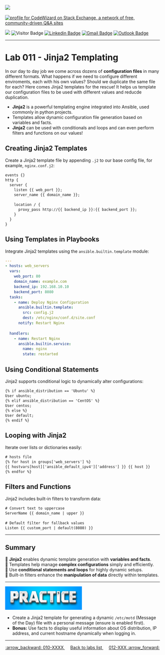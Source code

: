 ![](../../resources/ansible_logo.png)

<a href="https://stackoverflow.com/users/1755598"><img src="https://stackexchange.com/users/flair/1951642.png" width="208" height="58" alt="profile for CodeWizard on Stack Exchange, a network of free, community-driven Q&amp;A sites" title="profile for CodeWizard on Stack Exchange, a network of free, community-driven Q&amp;A sites"></a>

<a href="https://github.com/nirgeier/AnsibleLabs/actions/workflows/004-playbooks.yaml"><img src="https://img.shields.io/github/actions/workflow/status/nirgeier/AnsibleLabs/004-playbooks.yaml?branch=main&style=flat" style="height: 20px;"></a> ![Visitor Badge](https://visitor-badge.laobi.icu/badge?page_id=nirgeier) [![Linkedin Badge](https://img.shields.io/badge/-nirgeier-blue?style=flat&logo=Linkedin&logoColor=white&link=https://www.linkedin.com/in/nirgeier/)](https://www.linkedin.com/in/nirgeier/) [![Gmail Badge](https://img.shields.io/badge/-nirgeier@gmail.com-fcc624?style=plastic&logo=Gmail&logoColor=red&link=mailto:nirgeier@gmail.com)](mailto:nirgeier@gmail.com) [![Outlook Badge](https://img.shields.io/badge/-nirg@codewizard.co.il-fcc624?style=plastic&logo=microsoftoutlook&logoColor=blue&link=mailto:nirg@codewizard.co.il)](mailto:nirg@codewizard.co.il)

---

# Lab 011 - Jinja2 Templating

In our day to day job we come across dozens of **configuration files** in many different formats.
What happens if we need to configure different enviroments, each with his own values? Should we duplicate the same file for each?
Here comes Jinja2 templates for the rescue! It helps us template our configuration files to be used with different values and reducde duplication.

- **Jinja2** is a powerful templating engine integrated into Ansible, used commonly in python projects.
- Templates allow dynamic configuration file generation based on variables and facts.
- **Jinja2** can be used with conditionals and loops and can even perform filters and functions on our values!

## **Creating Jinja2 Templates**

Create a Jinja2 template file by appending `.j2` to our base config file, for example, `nginx.conf.j2`:

```jinja2
events {}
http {
  server {
    listen {{ web_port }};
    server_name {{ domain_name }};

    location / {
      proxy_pass http://{{ backend_ip }}:{{ backend_port }};
    }
  }
}
```

## **Using Templates in Playbooks**

Integrate Jinja2 templates using the `ansible.builtin.template` module:

```yaml
---
- hosts: web_servers
  vars:
    web_port: 80
    domain_name: example.com
    backend_ip: 192.168.10.10
    backend_port: 8080
  tasks:
    - name: Deploy Nginx Configuration
      ansible.builtin.template:
        src: config.j2
        dest: /etc/nginx/conf.d/site.conf
      notify: Restart Nginx

  handlers:
    - name: Restart Nginx
      ansible.builtin.service:
        name: nginx
        state: restarted
```

## **Using Conditional Statements**

Jinja2 supports conditional logic to dynamically alter configurations:

```jinja2
{% if ansible_distribution == 'Ubuntu' %}
User ubuntu;
{% elif ansible_distribution == 'CentOS' %}
User centos;
{% else %}
User default;
{% endif %}
```

## **Looping with Jinja2**

Iterate over lists or dictionaries easily:

```jinja2
# hosts file
{% for host in groups['web_servers'] %}
{{ hostvars[host]['ansible_default_ipv4']['address'] }} {{ host }}
{% endfor %}
```

## **Filters and Functions**

Jinja2 includes built-in filters to transform data:

```jinja2
# Convert text to uppercase
ServerName {{ domain_name | upper }}

# Default filter for fallback values
Listen {{ custom_port | default(8080) }}
```

---

## **Summary**

🔹 **Jinja2** enables dynamic template generation with **variables and facts**.  
🔹 Templates help manage **complex configurations** simply and efficiently.  
🔹 Use **conditional statements and loops** for highly dynamic setups.  
🔹 Built-in filters enhance the **manipulation of data** directly within templates.

---

<img src="../../resources/practice.png" width="250px">
<br/>

- Create a Jinja2 template for generating a dynamic `/etc/motd` (Message of the Day) file with a personal message (ensure is enabled first).
- **Bonus:** Use facts to display useful information about OS distribution, IP address, and current hostname dynamically when logging in.

---

<p style="text-align: center;">
    <a href="/Labs/010-XXXX/">
    :arrow_backward: 010-XXXX
    </a>
    &emsp;
    <a href="/Labs">
    Back to labs list
    </a>    
    &emsp;
    <a href="/Labs/012-XXXX/">
    012-XXX :arrow_forward:
    </a>
</p>

